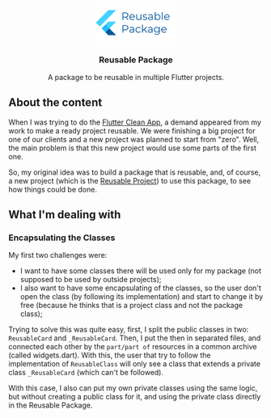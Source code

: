 <div align="center">
  <img src="assets/images/reusable-package.png" alt="Logo" width="160">

  <h3 align="center">Reusable Package</h3>

  <p align="center">
    A package to be reusable in multiple Flutter projects.
  </p>
</div>

## About the content

When I was trying to do the [Flutter Clean App](https://github.com/TulioPintoNeto/Flutter-Clean-Architecture), a demand appeared from my work to make a ready project reusable. We were finishing a big project for one of our clients and a new project was planned to start from "zero". Well, the main problem is that this new project would use some parts of the first one.

So, my original idea was to build a package that is reusable, and, of course, a new project (which is the [Reusable Project](https://github.com/TulioPintoNeto/reusable-project-A)) to use this package, to see how things could be done.

## What I'm dealing with

### Encapsulating the Classes

My first two challenges were:

- I want to have some classes there will be used only for my package (not supposed to be used by outside projects);
- I also want to have some encapsulating of the classes, so the user don't open the class (by following its implementation) and start to change it by free (because he thinks that is a project class and not the package class);

Trying to solve this was quite easy, first, I split the public classes in two: ```ReusableCard``` and ```_ReusableCard```. Then, I put the then in separated files, and connected each other by the ```part/part of``` resources in a common archive (called widgets.dart). With this, the user that try to follow the implementation of ```ReusableClass``` will only see a class that extends a private class ```_ReusableCard``` (which can't be followed).

With this case, I also can put my own private classes using the same logic, but without creating a public class for it, and using the private class directly in the Reusable Package.
